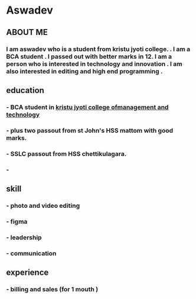 # **Aswadev**


## ABOUT ME

### I am aswadev who is a  student from kristu jyoti college. . I am a BCA  student . I passed out with better marks in 12. I am a person who is interested in technology and innovation . I am also interested in editing and high end programming . 
## education 

### -  BCA student in [kristu jyoti college ofmanagement and technology](https://kjcmt.ac.in/) 
 ### - plus two passout from st John's HSS mattom with good marks.
 ### - SSLC passout from HSS chettikulagara.
 ### - 

 ## skill

 ### - photo and video editing 
 ### - figma
 ### - leadership 
 ### - communication 

 ## experience 

 ### - billing and sales (for 1 mouth ) 
 
 
